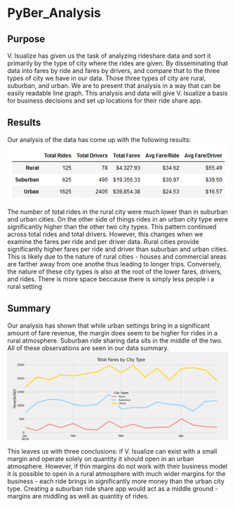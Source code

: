 # PyBer_Analysis
## Purpose
V. Isualize has given us the task of analyzing rideshare data and sort it primarily by the type of city where the rides are given. By disseminating that data into fares by ride and fares by drivers, and compare that to the three types of city we have in our data. Those three types of city are rural, suburban, and urban. We are to present that analysis in a way that can be easily readable line graph. This analysis and data will give V. Isualize a basis for business decisions and set up locations for their ride share app.

## Results
Our analysis of the data has come up with the following results:
![PyBer Summary](Analysis/PyBer_fare_summary.png)

The number of total rides in the rural city were much lower than in suburban and urban cities. On the other side of things rides in an urban city type were significantly higher than the other two city types. This pattern continued across total rides and total drivers. However, this changes when we examine the fares per ride and per driver data. Rural cities provide significantly higher fares per ride and driver than suburban and urban cities. This is likely due to the nature of rural cities - houses and commercial areas are farther away from one anothe thus leading to longer trips. Conversely, the nature of these city types is also at the root of the lower fares, drivers, and rides. There is more space beccause there is simply less people i a rural setting

## Summary
Our analysis has shown that while urban settings bring in a significant amount of fare revenue, the margin does seem to be higher for rides in a rural atmosphere. Suburban ride sharing data sits in the middle of the two. All of these observations are seen in our data summary.
![Graph](Resources/FaresbyCityType.png)

This leaves us with three conclusions: if V. Isualize can exist with a small margin and operate solely on quantity it should open in an urban atmosphere. However, if thin margins do not work with their business model it is possible to open in a rural atmosphere with much wider margins for the business - each ride brings in significantly more money than the urban city type. Creating a suburban ride share app would act as a middle ground - margins are middling as well as quantity of rides.
